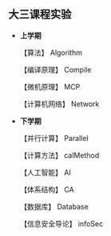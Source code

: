 ## 大三课程实验
- **上学期**

  【算法】			Algorithm

  【编译原理】		Compile

  【微机原理】		MCP

  【计算机网络】	Network

- **下学期**

  【并行计算】		Parallel

  【计算方法】		calMethod

  【人工智能】		AI

  【体系结构】		CA

  【数据库】		Database

  【信息安全导论】	infoSec
